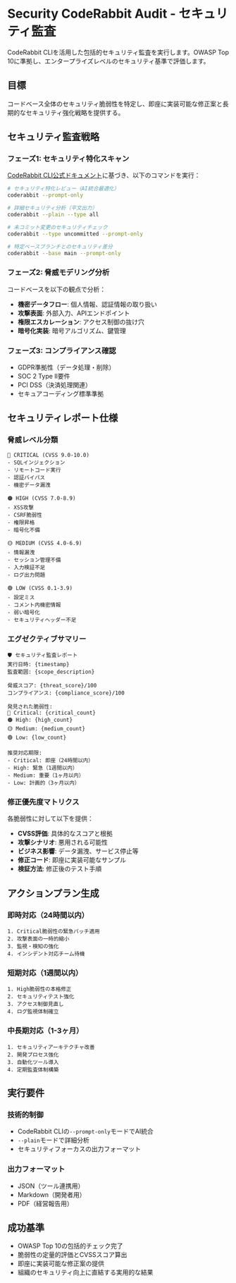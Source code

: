 # Security CodeRabbit Audit - セキュリティ監査

CodeRabbit CLIを活用した包括的セキュリティ監査を実行します。OWASP Top 10に準拠し、エンタープライズレベルのセキュリティ基準で評価します。

## 目標
コードベース全体のセキュリティ脆弱性を特定し、即座に実装可能な修正案と長期的なセキュリティ強化戦略を提供する。

## セキュリティ監査戦略

### フェーズ1: セキュリティ特化スキャン
[CodeRabbit CLI公式ドキュメント](https://docs.coderabbit.ai/cli/overview)に基づき、以下のコマンドを実行：

```bash
# セキュリティ特化レビュー（AI統合最適化）
coderabbit --prompt-only

# 詳細セキュリティ分析（平文出力）
coderabbit --plain --type all

# 未コミット変更のセキュリティチェック
coderabbit --type uncommitted --prompt-only

# 特定ベースブランチとのセキュリティ差分
coderabbit --base main --prompt-only
```

### フェーズ2: 脅威モデリング分析
コードベースを以下の観点で分析：
- **機密データフロー**: 個人情報、認証情報の取り扱い
- **攻撃表面**: 外部入力、APIエンドポイント
- **権限エスカレーション**: アクセス制御の抜け穴
- **暗号化実装**: 暗号アルゴリズム、鍵管理

### フェーズ3: コンプライアンス確認
- GDPR準拠性（データ処理・削除）
- SOC 2 Type II要件
- PCI DSS（決済処理関連）
- セキュアコーディング標準準拠

## セキュリティレポート仕様

### 脅威レベル分類
```text
🔴 CRITICAL (CVSS 9.0-10.0)
- SQLインジェクション
- リモートコード実行
- 認証バイパス
- 機密データ漏洩

🟠 HIGH (CVSS 7.0-8.9)
- XSS攻撃
- CSRF脆弱性
- 権限昇格
- 暗号化不備

🟡 MEDIUM (CVSS 4.0-6.9)
- 情報漏洩
- セッション管理不備
- 入力検証不足
- ログ出力問題

🟢 LOW (CVSS 0.1-3.9)
- 設定ミス
- コメント内機密情報
- 弱い暗号化
- セキュリティヘッダー不足
```

### エグゼクティブサマリー
```text
🛡️ セキュリティ監査レポート
実行日時: {timestamp}
監査範囲: {scope_description}

脅威スコア: {threat_score}/100
コンプライアンス: {compliance_score}/100

発見された脆弱性:
🔴 Critical: {critical_count}
🟠 High: {high_count}
🟡 Medium: {medium_count}
🟢 Low: {low_count}

推奨対応期限:
- Critical: 即座（24時間以内）
- High: 緊急（1週間以内）
- Medium: 重要（1ヶ月以内）
- Low: 計画的（3ヶ月以内）
```

### 修正優先度マトリクス
各脆弱性に対して以下を提供：
- **CVSS評価**: 具体的なスコアと根拠
- **攻撃シナリオ**: 悪用される可能性
- **ビジネス影響**: データ漏洩、サービス停止等
- **修正コード**: 即座に実装可能なサンプル
- **検証方法**: 修正後のテスト手順

## アクションプラン生成

### 即時対応（24時間以内）
```text
1. Critical脆弱性の緊急パッチ適用
2. 攻撃表面の一時的縮小
3. 監視・検知の強化
4. インシデント対応チーム待機
```

### 短期対応（1週間以内）
```text
1. High脆弱性の本格修正
2. セキュリティテスト強化
3. アクセス制御見直し
4. ログ監視体制確立
```

### 中長期対応（1-3ヶ月）
```text
1. セキュリティアーキテクチャ改善
2. 開発プロセス強化
3. 自動化ツール導入
4. 定期監査体制構築
```

## 実行要件

### 技術的制御
- CodeRabbit CLIの`--prompt-only`モードでAI統合
- `--plain`モードで詳細分析
- セキュリティフォーカスの出力フォーマット

### 出力フォーマット
- JSON（ツール連携用）
- Markdown（開発者用）
- PDF（経営報告用）

## 成功基準
- OWASP Top 10の包括的チェック完了
- 脆弱性の定量的評価とCVSSスコア算出
- 即座に実装可能な修正案の提供
- 組織のセキュリティ向上に直結する実用的な結果
